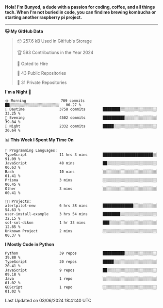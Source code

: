 <p>
<b>Hola! I'm Bunyod, a dude with a passion for coding, coffee, and all things tech. When I'm not buried in code, you can find me brewing kombucha or starting another raspberry pi project.</b>
</p>

---

<!--START_SECTION:waka-->
**🐱 My GitHub Data** 

> 📦 257.6 kB Used in GitHub's Storage 
 > 
> 🏆 593 Contributions in the Year 2024
 > 
> 💼 Opted to Hire
 > 
> 📜 43 Public Repositories 
 > 
> 🔑 31 Private Repositories 
 > 
**I'm a Night 🦉** 

```text
🌞 Morning                709 commits         ██░░░░░░░░░░░░░░░░░░░░░░░   06.27 % 
🌆 Daytime                3758 commits        ████████░░░░░░░░░░░░░░░░░   33.25 % 
🌃 Evening                4502 commits        ██████████░░░░░░░░░░░░░░░   39.84 % 
🌙 Night                  2332 commits        █████░░░░░░░░░░░░░░░░░░░░   20.64 % 
```


📊 **This Week I Spent My Time On** 

```text
💬 Programming Languages: 
TypeScript               11 hrs 3 mins       ███████████████████████░░   91.09 % 
JavaScript               48 mins             ██░░░░░░░░░░░░░░░░░░░░░░░   06.63 % 
Bash                     10 mins             ░░░░░░░░░░░░░░░░░░░░░░░░░   01.41 % 
Prisma                   3 mins              ░░░░░░░░░░░░░░░░░░░░░░░░░   00.45 % 
Other                    3 mins              ░░░░░░░░░░░░░░░░░░░░░░░░░   00.41 % 

🐱‍💻 Projects: 
alertpilot-new           6 hrs 38 mins       ██████████████░░░░░░░░░░░   54.63 % 
user-install-example     3 hrs 54 mins       ████████░░░░░░░░░░░░░░░░░   32.15 % 
sol-sol-dikon            1 hr 33 mins        ███░░░░░░░░░░░░░░░░░░░░░░   12.85 % 
Unknown Project          2 mins              ░░░░░░░░░░░░░░░░░░░░░░░░░   00.37 % 
```

**I Mostly Code in Python** 

```text
Python                   39 repos            ██████████░░░░░░░░░░░░░░░   39.80 % 
TypeScript               20 repos            █████░░░░░░░░░░░░░░░░░░░░   20.41 % 
JavaScript               9 repos             ██░░░░░░░░░░░░░░░░░░░░░░░   09.18 % 
Java                     1 repo              ░░░░░░░░░░░░░░░░░░░░░░░░░   01.02 % 
GDScript                 1 repo              ░░░░░░░░░░░░░░░░░░░░░░░░░   01.02 % 
```




 Last Updated on 03/06/2024 18:41:40 UTC
<!--END_SECTION:waka-->
